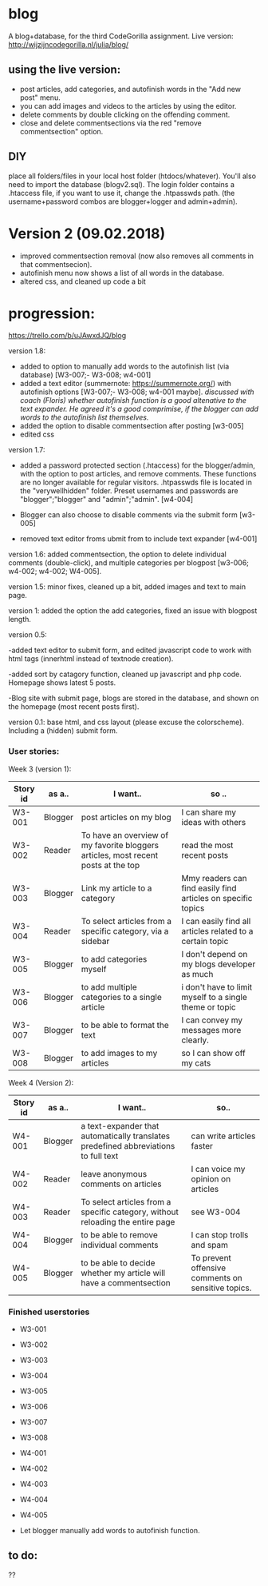 # blog
A blog+database, for the third CodeGorilla assignment. Live version: http://wijzijncodegorilla.nl/julia/blog/

## using the live version:

- post articles, add categories, and autofinish words in the "Add new post" menu.
- you can add images and videos to the articles by using the editor.
- delete comments by double clicking on the offending comment.
- close and delete commentsections via the red "remove commentsection" option.

## DIY

place all folders/files in your local host folder (htdocs/whatever). You'll also need to import the database (blogv2.sql). 
The login folder contains a .htaccess file, if you want to use it, change the .htpasswds path. (the username+password combos are blogger+logger and admin+admin).

# Version 2 (09.02.2018)

- improved commentsection removal (now also removes all comments in that commentsecion).
- autofinish menu now shows a list of all words in the database.
- altered css, and cleaned up code a bit

# progression: 
https://trello.com/b/uJAwxdJQ/blog

version 1.8:

- added to option to manually add words to the autofinish list (via database) [W3-007;- W3-008; w4-001]
- added a text editor (summernote: https://summernote.org/) with autofinish options [W3-007;- W3-008; w4-001 maybe]. *discussed with coach (Floris) whether autofinish function is a good altenative to the text expander. He agreed it's a good comprimise, if the blogger can add words to the autofinish list themselves.*
- added the option to disable commentsection after posting [w3-005]
- edited css

version 1.7: 

- added a password protected section (.htaccess) for the blogger/admin, with the option to post articles, and remove comments. These functions are no longer available for regular visitors. .htpasswds file is located in the "verywellhidden" folder. Preset usernames and passwords are "blogger";"blogger" and "admin";"admin". [w4-004]
- Blogger can also choose to disable comments via the submit form [w3-005]

- removed text editor froms ubmit from to include text expander [w4-001]

version 1.6: added commentsection, the option to delete individual comments (double-click), and multiple categories per blogpost [w3-006; w4-002; w4-002; W4-005].

version 1.5:  minor fixes, cleaned up a bit, added images and text to main page.

version 1: added the option the add categories, fixed an issue with blogpost length. 

version 0.5:

 -added text editor to submit form, and edited javascript code to work with html tags (innerhtml instead of textnode creation).

 -added sort by catagory function, cleaned up javascript and php code. Homepage shows latest 5 posts. 

 -Blog site with submit page, blogs are stored in the database, and shown on the homepage (most recent posts first).

version 0.1: base html, and css layout (please excuse the colorscheme). Including a (hidden) submit form.

### User stories:

Week 3 (version 1):

Story id | as a..| I want..| so ..
------------ | -------------| -------------| -------------
W3-001 | Blogger| post articles on my blog| I can share my ideas with others
W3-002 | Reader| To have an overview of my favorite bloggers articles, most recent posts at the top| read the most recent posts
W3-003| Blogger| Link my article to a category| Mmy readers can find easily find articles on specific topics
W3-004 | Reader| To select articles from a specific category, via a sidebar| I can easily find all articles related to a certain topic
W3-005 | Blogger| to add categories myself| I don't depend on my blogs developer as much
W3-006 | Blogger| to add multiple categories to a single article| i don't have to limit myself to a single theme or topic
W3-007 | Blogger| to be able to format the text| I can convey my messages more clearly.
W3-008 | Blogger| to add images to my articles| so I can show off my cats

Week 4 (Version 2):

Story id | as a..| I want..| so..
------------ | -------------| -------------| -------------
W4-001 | Blogger| a text-expander that automatically translates predefined abbreviations to full text| can write articles faster
W4-002 | Reader| leave anonymous comments on articles| I can voice my opinion on articles
W4-003 | Reader| To select articles from a specific category, without reloading the entire page| see W3-004
W4-004 | Blogger| to be able to remove individual comments| I can stop trolls and spam
W4-005 | Blogger| to be able to decide whether my article will have a commentsection| To prevent offensive comments on sensitive topics.

### Finished userstories

- W3-001
- W3-002
- W3-003
- W3-004
- W3-005
- W3-006
- W3-007
- W3-008

- W4-001
- W4-002
- W4-003
- W4-004
- W4-005

- Let blogger manually add words to autofinish function.

## to do:

??
